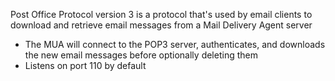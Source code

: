 Post Office Protocol version 3 is a protocol that's used by email clients to download and retrieve email messages from a Mail Delivery Agent server

* The MUA will connect to the POP3 server, authenticates, and downloads the new email messages before optionally deleting them
* Listens on port 110 by default
